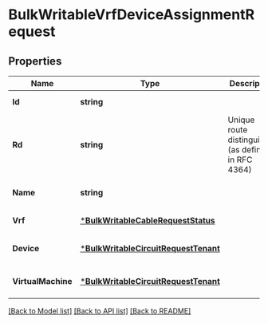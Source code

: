 # BulkWritableVrfDeviceAssignmentRequest

## Properties
Name | Type | Description | Notes
------------ | ------------- | ------------- | -------------
**Id** | **string** |  | [default to null]
**Rd** | **string** | Unique route distinguisher (as defined in RFC 4364) | [optional] [default to null]
**Name** | **string** |  | [optional] [default to null]
**Vrf** | [***BulkWritableCableRequestStatus**](BulkWritableCableRequest_status.md) |  | [default to null]
**Device** | [***BulkWritableCircuitRequestTenant**](BulkWritableCircuitRequest_tenant.md) |  | [optional] [default to null]
**VirtualMachine** | [***BulkWritableCircuitRequestTenant**](BulkWritableCircuitRequest_tenant.md) |  | [optional] [default to null]

[[Back to Model list]](../README.md#documentation-for-models) [[Back to API list]](../README.md#documentation-for-api-endpoints) [[Back to README]](../README.md)

